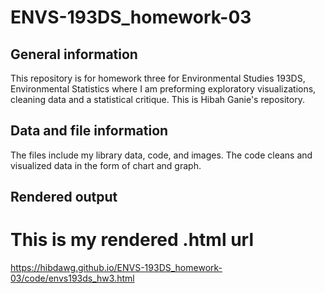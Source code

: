 # ENVS-193DS_homework-03


## General information

This repository is for homework three for Environmental Studies 193DS, Environmental Statistics where I am preforming exploratory visualizations, cleaning data and a statistical critique. This is Hibah Ganie's repository.

## Data and file information

The files include my library data, code, and images. The code cleans and visualized data in the form of chart and graph. 

## Rendered output
# This is my rendered .html url
https://hibdawg.github.io/ENVS-193DS_homework-03/code/envs193ds_hw3.html